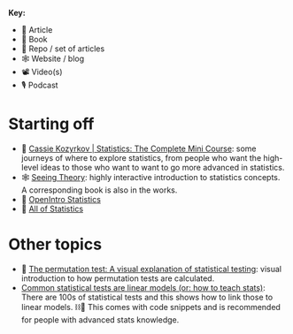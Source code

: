 **Key:**
- 📃 Article
- 📘 Book
- 📁 Repo / set of articles
- 🕸 Website / blog
- 📽 Video(s)
- 🎙 Podcast

# Starting off
- 📃 [Cassie Kozyrkov | Statistics: The Complete Mini Course](https://decision.substack.com/p/statistics-the-complete-mini-course): some journeys of where to explore statistics, from people who want the high-level ideas to those who want to want to go more advanced in statistics. 
- 🕸 [Seeing Theory](https://seeing-theory.brown.edu/index.html): highly interactive introduction to statistics concepts.  A corresponding book is also in the works.
- 📘 [OpenIntro Statistics](https://www.openintro.org/stat/)
- 📘 [All of Statistics](https://www.stat.cmu.edu/~larry/all-of-statistics/)

# Other topics
- 📃 [The permutation test: A visual explanation of statistical testing](https://www.jwilber.me/permutationtest/): visual introduction to how permutation tests are calculated.
- [Common statistical tests are linear models (or: how to teach stats)](https://lindeloev.github.io/tests-as-linear/): There are 100s of statistical tests and this shows how to link those to linear models.  ⛓️🧠 This comes with code snippets and is recommended for people with advanced stats knowledge.